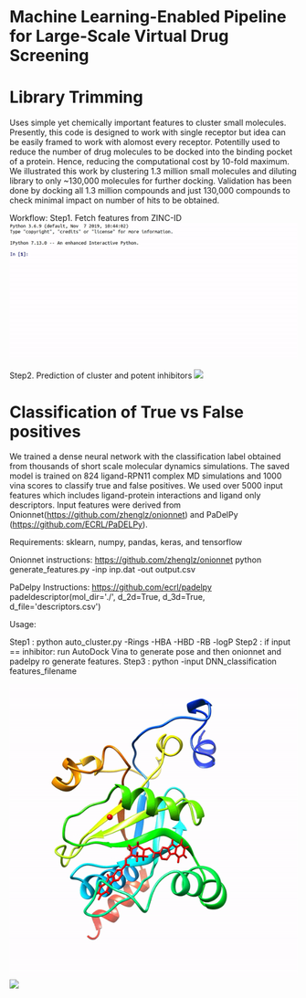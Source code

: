 # Machine Learning-Enabled Pipeline for Large-Scale Virtual Drug Screening

# Library Trimming
Uses simple yet chemically important features to cluster small molecules. Presently, this code is designed to work with single receptor but idea can be easily framed to work with alomost every receptor. Potentilly used to reduce the number of drug molecules to be docked into the binding pocket of a protein. Hence, reducing the computational cost by 10-fold maximum.
We illustrated this work by clustering 1.3 million small molecules and diluting library to only ~130,000 molecules for further docking. Validation has been done by docking all 1.3 million compounds and just 130,000 compounds to check minimal impact on number of hits to be obtained.

Workflow:
Step1. Fetch features from ZINC-ID
![](./tutorials/fetch_zn.gif)

Step2. Prediction of cluster and potent inhibitors
![](./tutorials/cluster.gif)


# Classification of True vs False positives
We trained a dense neural network with the classification label obtained from thousands of short scale molecular dynamics simulations. The saved model is trained on 824 ligand-RPN11 complex MD simulations and 1000 vina scores to classify true and false positives. We used over 5000 input features which includes ligand-protein interactions and ligand only descriptors. Input features were derived from Onionnet(https://github.com/zhenglz/onionnet) and PaDelPy (https://github.com/ECRL/PaDELPy).

Requirements:
sklearn, numpy, pandas, keras, and tensorflow

Onionnet instructions: https://github.com/zhenglz/onionnet
python generate_features.py -inp inp.dat -out output.csv
  
PaDelpy Instructions: https://github.com/ecrl/padelpy
padeldescriptor(mol_dir='./', d_2d=True, d_3d=True, d_file='descriptors.csv')

Usage:

Step1 : python auto_cluster.py -Rings -HBA -HBD -RB -logP
Step2 : if input == inhibitor: run AutoDock Vina to generate pose and then onionnet and padelpy ro generate features.
Step3 : python  -input DNN_classification features_filename

![](./tutorials/tp.gif) ![](./tutorials/fp.gif)


